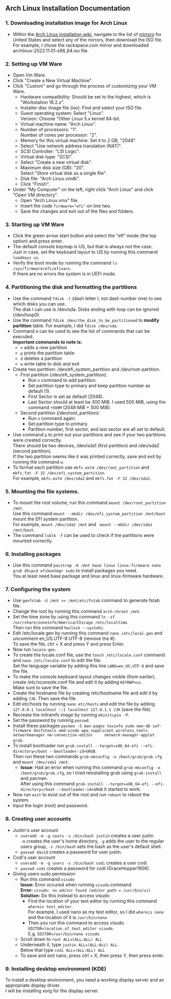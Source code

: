 ## Arch Linux Installation Documentation

### 1. Downloading installation image for Arch Linux
- Within the [Arch Linux installation wiki](https://wiki.archlinux.org/title/Installation_guide), navigate to the list of [mirrors](https://archlinux.org/download/) for United States and select any of the mirrors, then download the ISO file. For example, I chose the rackspace.com mirror and downloaded archlinux-2022.11.01-x86_64.iso file.

### 2. Setting up VM Ware
- Open Vm Ware.
- Click "Create a New Virtual Machine".
- Click "Custom" and go through the process of customizing your VM Ware.
  - Hardware compatibility: Should be set to the highest, which is "Workstation 16.2.x".
  - Installer disc image file (iso): Find and select your ISO file.
  - Guest operating system: Select "Linux".  
      Version: Choose "Other Linux 5.x kernel 64-bit.
  - Virtual machine name: "Arch Linux".
  - Number of processors: "1".  
    Number of cores per processor: "2".
  - Memory for this virtual machine: Set it to 2 GB, "2048".
  - Select "Use network address translation (NAT)".
  - SCSI Controller: "LSI Logic".
  - Virtual disk type: "SCSI".
  - Select "Create a new virtual disk".
  - Maximum disk size (GB): "20".  
    Select "Store virtual disk as a single file".
  - Disk file: "Arch Linux.vmdk".
  - Click "Finish".
- Under "My Computer" on the left, right click "Arch Linux" and click "Open VM directory". 
  - Open "Arch Linux.vmx" file.
  - Insert the code ```firmware="efi"``` on line two.
  - Save the changes and exit out of the files and folders.

### 3. Starting up VM Ware
- Click the green arrow start button and select the "efi" mode (the top option) and press enter. 
- The default console keymap is US, but that is always not the case.  
  Just in case, set the keyboard layout to US by running this command ```loadkeys us```.
- Verify the boot mode by running the command ```ls /sys/firmware/efi/efivars```.  
  If there are no errors the system is in UEFI mode. 
  
### 4. Partitioning the disk and formatting the partitions
- Use the command ```fdisk -l``` (dash letter l, not dash number one) to see which disks you can use.  
  The disk I can use is /dev/sda. Disks ending with loop can be ignored (/dev/loop0).
- Use the command ```fdisk /dev/the_disk_to_be_partitioned``` to **modify partition** table. For example, I did ```fdisk /dev/sda```.
- Command ```m``` can be used to see the list of commands that can be executed.  
  **Important commands to note is:** 
  - ```n``` adds a new partition
  - ```p``` prints the partition table
  - ```d``` deletes a partition
  - ```w``` write table to disk and exit
- Create two partition: /dev/efi_system_partition and /dev/root-partition. 
  - First partition (/dev/efi_system_partition):
    - Run ```n``` command to add partition. 
    - Set partition type to primary and keep partition number as default (1). 
    - First Sector is set as default (2048).
    - Last Sector should at least be 300 MiB. I used 500 MiB, using the command ```+500M``` (2048 MiB + 500 MiB).
  - Second partition (/dev/root_partition):
    - Run ```n``` command again. 
    - Set partition type to primary. 
    - Partition number, first sector, and last sector are all set to default. 
- Use command ```p``` to print out your partitions and see if your two partitions were created correctly.  
  There should be two devices, /dev/sda1 (first partition) and /dev/sda2 (second partition).  
  If the two partition seems like it was printed correctly, save and exit by running the command ```w```.
- To format each partition use ```mkfs.ext4 /dev/root_partition``` and ```mkfs.fat -F 32 /dev/efi_system_partition```.  
  For example, ```mkfs.ext4 /dev/sda2``` and ```mkfs.fat -F 32 /dev/sda1```. 

### 5. Mounting the file systems. 
- To mount the root volume, run this command ```mount /dev/root_partition /mnt```.  
  Use this command ```mount --mkdir /dev/efi_system_partition /mnt/boot```  mount the EFI system partition.  
  For example, ```mount /dev/sda2 /mnt``` and ``` mount --mkdir /dev/sda1 /mnt/boot```.
- The command ```lsblk -f``` can be used to check if the partitions were mounted correctly.

### 6. Installing packages
- Use this command ```pacstrap -K /mnt base linux linux-firmware nano grub dhcpcd efibootmgr sudo``` to install packages you need.  
  You at least need base package and linux and linux-firmware hardware. 
  
### 7. Configuring the system
- Use ```genfstab -U /mnt >> /mnt/etc/fstab``` command to generate fstab file. 
- Change the root by running this command ```arch-chroot /mnt```. 
- Set the time zone by using this command ```ln -sf /usr/share/zoneinfo/America/Chicago /etc/localtime```.  
  Then run this command ```hwclock --systohc```.
- Edit /etc/locale.gen by running this command ```nano /etc/local.gen``` and uncomment en_US.UTF-8 UTF-8 (remove the #).  
  To save the file, ctrl + X and press Y and press Enter. 
- Now run ```locale-gen```.
- To create the locale.conf file, use the ```touch /etc/locale.conf``` command and ```nano /etc/locale.conf``` to edit the file.  
  Set the language variable by adding this line ```LANG=en_US.UTF-8``` and save the file. 
- To make the console keyboard layout changes visible (from earlier), create /etc/vconsole.conf file and edit it by adding ```KEYMAP=us```.   
  Make sure to save the file. 
- Create the hostname file by creating /etc/hostname file and edit it by adding ```JJK```. Then save the file. 
- Edit etc/hosts by running ```nano etc/hosts``` and edit the file by adding ```127.0.0.1 localhost ::1 localhost 127.0.1.1 JJK``` (save the file).
- Recreate the initramfs image by running ```mkinitcpio -P```. 
- Set the password by running ```passwd```. 
- Install these packages ```pacman -S man-pages texinfo sudo man-db sof-firmware dosfstools amd-ucode wpa_supplicant wireless_tools networkmanager nm-connection-editor     network-manager-applet grub```.
- To install bootloader run ```grub-install --target=x86_64-efi --efi-directory=/boot --bootloader-id=GRUB```.  
  Then run these two commands ```grub-mkconfig -o /boot/grub/grub.cfg``` and ```mount /dev/sda1 /mnt```.
  - **Issue**: Had an error when running this command ```grub-mkconfig -o /boot/grub/grub.cfg```, so I tried reinstalling grub using ```grub-install``` and pacman.  
    After using this command ```grub-install --target=x86_64-efi --efi-directory=/boot --bootloader-id=GRUB``` it started to work. 
- Now run ```exit``` to exist out of the root and run ```reboot``` to reboot the system. 
- Input the login (root) and password.

### 8. Creating user accounts
- Justin's user account
  - ```useradd -m -g users -s /bin/bash justin``` creates a user justin.  
    ```-m``` creates the user's home directory, ```-g``` adds the user to the regular users group, ```-s /bin/bash``` sets the bash as the user's default shell. 
  - ```passwd david``` creates a password for user justin.
- Codi's user account
  - ```useradd -m -g users -s /bin/bash codi``` creates a user codi.
  - ```passwd codi``` creates a password for codi (GraceHopper1906). 
- Giving users sudo permission
  - Run this command ```visudo```  
    **Issue:** Error occured when running ```visudo``` command  
    **Error:** ```visudo: no editor found (editor path = /usr/bin/vi)```  
    **Solution:** Do this instead to access visudo 
    - Find the location of your text editor by running this command ```whereis text_editor```.  
      For example, I used nano as my text editor, so I did ```whereis nano``` and the location of it is ```/usr/bin/nano```
    - Then you run this command to access visudo ```EDITOR=location_of_text_editor visudo```.  
      E.g. ```EDITOR=/usr/bin/nano visudo```.
  - Scroll down to ```root ALL=(ALL:ALL) ALL```
  - Underneath it, type ```justin ALL=(ALL:ALL) ALL```.  
    Below that type ```codi ALL=(ALL:ALL) ALL```
  - To save and exit nano, press ctrl + X, then press Y, then press enter. 

### 9. Installing desktop environment (KDE) 
To install a desktop environment, you need a working display server and an appropriate display driver.  
I will be installing xorg for the display server. 

